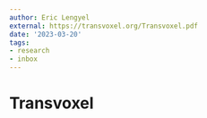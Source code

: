 ```yaml
---
author: Eric Lengyel
external: https://transvoxel.org/Transvoxel.pdf
date: '2023-03-20'
tags:
- research
- inbox
---
```


# Transvoxel
